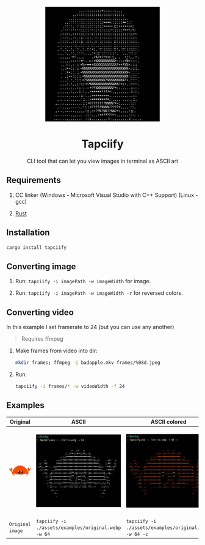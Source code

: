 <p align="center"><img width="300" src="assets/logo.webp"/></p>

<h1 align="center">Tapciify</h1>

<p align="center">CLI tool that can let you view images in terminal as ASCII art</p>

## Requirements

1. CC linker (Windows - Microsoft Visual Studio with C++ Support) (Linux - gcc)

2. [Rust](https://www.rust-lang.org/tools/install)

## Installation

```bash
cargo install tapciify
```

## Converting image

1. Run: `tapciify -i imagePath -w imageWidth` for image.

2. Run: `tapciify -i imagePath -w imageWidth -r` for reversed colors.

## Converting video

In this example I set framerate to 24 (but you can use any another)

> Requires ffmpeg

1. Make frames from video into dir:

   ```bash
   mkdir frames; ffmpeg -i badapple.mkv frames/%08d.jpeg
   ```

2. Run:

   ```bash
   tapciify -i frames/* -w videoWidth -f 24
   ```

## Examples

| Original                                         | ASCII                                               | ASCII colored                                            | Pixels                                                                  | Braille                                                | Braille colored                                          | Threshold                                                |
| ------------------------------------------------ | --------------------------------------------------- | -------------------------------------------------------- | ----------------------------------------------------------------------- | ------------------------------------------------------ | -------------------------------------------------------- | -------------------------------------------------------- |
| ![Original Image](assets/examples/original.webp) | ![ASCII art](assets/examples/ascii.webp)            | ![ASCII colored art](assets/examples/ascii-colored.webp) | ![ASCII art using pixels (█ symbol)](assets/examples/ascii-pixels.webp) | ![Braille](assets/examples/braille.webp)               | ![Braille colored](assets/examples/braille-colored.webp) | ![Threshold](assets/examples/thresholding.webp)          |
| `Original image`                                 | `tapciify -i ./assets/examples/original.webp -w 64` | `tapciify -i ./assets/examples/original.webp -w 64 -c`   | `tapciify -i ./assets/examples/original.webp -w 64 --pixels`            | `tapciify -i ./assets/examples/original.webp -w 64 -b` | `tapciify -i ./assets/examples/original.webp -w 64 -bc`  | `tapciify -i ./assets/examples/original.webp -w 64 -t 5` |
